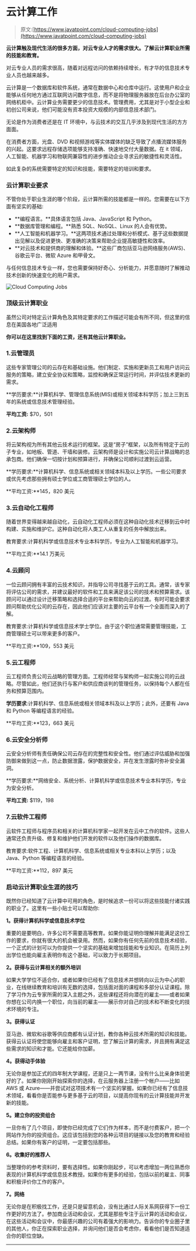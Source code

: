 # 云计算工作

> 原文:[https://www.javatpoint.com/cloud-computing-jobs](https://www.javatpoint.com/cloud-computing-jobs)

**云计算触及现代生活的很多方面，对云专业人才的需求很大。了解云计算职业所需的技能和教育。**

对云专业人员的需求很高，随着对远程访问的依赖持续增长，有才华的信息技术专业人员也越来越多。

云计算是一个数据库和软件系统，通常在数据中心和仓库中运行。这使用户和企业能够从任何地方通过互联网访问数字信息，而不是将物理服务器放在后台办公室的网络机柜中。云计算业务需要更少的信息技术。管理费用，尤其是对于小型企业和初创公司来说，他们可能没有资本投资大规模的内部信息技术部门。

无论是作为消费者还是在 IT 环境中，与云技术的交互几乎涉及到现代生活的方方面面。

在消费者方面，光盘、DVD 和视频游戏等实体媒体的缺乏导致了点播流媒体服务的兴起。这要求远程存储选项能够支持准确、快速地交付大量数据。在 it 领域，人工智能、机器学习和物联网兼容性的进步推动企业寻求云的敏捷性和灵活性。

如此复杂的系统需要特定的知识和技能，需要特定的培训和要求。

### 云计算职业要求

不管你处于职业生涯的哪个阶段，云计算所需的技能都是一样的。您需要在以下方面有坚实的基础:

*   **编程语言。**具体语言包括 Java、JavaScript 和 Python。
*   **数据库管理和编程。**熟悉 SQL、NoSQL、Linux 的人会有优势。
*   **人工智能和机器学习。**这两项技术通过处理和分析模式、基于这些数据提出见解以及促进更快、更准确的决策来帮助企业提高敏捷性和效率。
*   **对云技术和提供商的理解和体验。**这些厂商包括亚马逊网络服务(AWS)、谷歌云平台、微软 Azure 和甲骨文。

与任何信息技术专业一样，您也需要保持好奇心、分析能力，并愿意随时了解推动技术创新的快速变化的用户需求。

![Cloud Computing Jobs](../Images/8f232e4a0096258707f6452d304694ee.png)

### 顶级云计算职业

虽然公司对特定云计算角色及其特定要求的工作描述可能会有所不同，但这里的信息在美国各地广泛适用

**你可以在这里找到下面的工资，还有其他云计算职业。**

### 1.云管理员

这些专家管理公司的云存在和基础设施。他们制定、实施和更新员工和用户访问云服务的策略，建立安全协议和策略，监控和确保正常运行时间，并评估技术更新的需求。

**学历要求:**计算机科学、管理信息系统(MIS)或相关领域本科学历；加上三到五年的系统或信息技术管理经验。

**平均工资:** $70，501

### 2.云架构师

将云架构视为所有其他云技术运行的框架。这是“房子”框架，以及所有特定于云的子专业，如地板、管道、干墙和装修。云架构师是设计和实施公司云计算战略的总承包商。他们确保一切按计划和预算进行，并确保公司顺利过渡到云运营。

**学历要求:**计算机科学、信息系统或相关领域本科及以上学历。一些公司要求或优先考虑那些拥有硕士学位或工商管理硕士学位的人。

**平均工资:**145，820 美元

### 3.云自动化工程师

随着世界变得越来越自动化，云自动化工程师必须在这种自动化技术迁移到云中时构建、实施和维护它。这种自动化将人类工人从重复的任务中解放出来。

教育要求:计算机科学或信息技术专业本科学历，专业为人工智能和机器学习。

**平均工资:**14.1 万美元

### 4.云顾问

一位云顾问拥有丰富的云技术知识，并指导公司寻找基于云的工具。通常，该专家将评估公司的需求，并建议最好的软件和工具来满足该公司的技术和预算需求。该顾问可以通过设计迁移策略和选择合适的平台来帮助向云的过渡。有时可能会要求顾问帮助优化公司的云存在，因此他们应该对主要的云平台有一个全面而深入的了解。

教育要求:计算机科学或信息技术学士学位。由于这个职位通常需要管理技能，工商管理硕士可以带来更多的客户。

**平均工资:**109，553 美元

### 5.云工程师

云工程师负责公司云战略的管理方面。工程师经常与架构师一起实施公司的云战略。尽管如此，他们还执行与客户和供应商谈判的管理任务，以保持每个人都在任务和预算范围内。

**学历要求**:计算机科学、信息系统或相关领域本科及以上学历；此外，还要有 Java 和 Python 等编程语言的经验。

**平均工资:**123，663 美元

### 6.云安全分析师

云安全分析师有责任确保公司云存在的完整性和安全性。他们通过评估威胁和加强防御来做到这一点，防止数据泄露，保护数据安全，并在发生泄露时弥补安全漏洞。

**学历要求:**网络安全、系统分析、计算机科学或信息技术专业本科学历，专业为安全分析。

**平均工资:** $119，198

### 7.云软件工程师

云软件工程师与程序员和相关的计算机科学家一起开发在云中工作的软件。这些人通常还负责升级、修复和维护他们开发的软件以及他们操作的数据库。

教育要求:软件工程、计算机科学、信息系统或相关专业本科以上学历；以及 Java、Python 等编程语言的经验。

**平均工资:**112，897 美元

### 启动云计算职业生涯的技巧

既然你已经知道了云计算中可用的角色，是时候追求一份可以将这些技能付诸实践的职业了。这里有一些小贴士可以帮助你:

**1。获得计算机科学或信息技术学位**

重要的是要明白，许多公司不需要高等教育。如果你能证明你理解并能满足这份工作的要求，你就有很大的机会被录用。然而，如果你有任何先前的信息技术经验，一个正式的计划可以为你提供一个坚实的基础来增加技能和专业知识。在简历上列出学位也能向雇主表明你有这个基础，可以致力于长期项目。

**2。获得与云计算相关的额外培训**

如果大学学位不适合你，或者如果你已经有了信息技术并想转向以云为中心的职业，在线继续教育和培训有无数的选择，包括面对面的课程和多部分认证课程。除了学习作为云专家所需的深入主题之外，这些课程还将向潜在的雇主——或者如果你想在公司内换一个职位，向当前的雇主——展示你对自己的技术和不断变化的技术环境的专注。

**3。获得认证**

亚马逊、微软和谷歌等供应商都有认证计划，教你各种云技术所需的知识和技能。获得云认证将使您能够向雇主和客户证明，您了解云计算的需求，并且拥有满足这些需求的知识和才能。它还能给你加薪。

**4。获得动手体验**

无论你是参加正式的四年制大学课程，还是只上一两节课，没有什么比亲身体验更好的了。如果你刚刚开始探索你的选择，在云服务器上注册一个帐户——比如 AWS 或 Azure——并尝试对这项技术有一个坚实的掌握。如果你已经有了信息技术领域，看看你是否能参与更多基于云的项目，以提高你现有的云计算技能并开发新的技能。

**5。建立你的投资组合**

一旦你有了几个项目，即使你已经完成了它们作为样本，而不是付费客户，把一个网站作为你的投资组合。这应该包括到您的各种云项目的链接以及您的教育和经验总结。如果你有客户的证明，一定要包括那些。

**6。收集好的推荐人**

当整理你的参考资料时，要有选择性。如果你刚起步，可以考虑增加一两位熟悉你表现的计算机科学或信息技术教授。如果你有更多的经验，包括以前的雇主、同事和积极评价你工作的客户。

**7。网络**

无论你是在积极找工作，还是只是留意机会，没有比通过人际关系网获得下一份工作更好的方法了。参加商业活动和会议，尤其是那些专注于云计算的活动和会议，在这些活动和会议中，你最感兴趣的公司有着强大的影响力。告诉你的专业圈子里的其他人，你正在探索职业选择，并询问他们是否会考虑你，看看他们是否知道适合你的职位空缺。

* * *